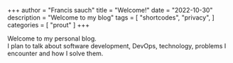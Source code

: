 +++
author = "Francis sauch"
title = "Welcome!"
date = "2022-10-30"
description = "Welcome to my blog"
tags = [
    "shortcodes",
    "privacy",
]
categories = [
    "prout"
]
+++

Welcome to my personal blog.  
I plan to talk about software development, DevOps, technology, problems I encounter and how I solve them.
